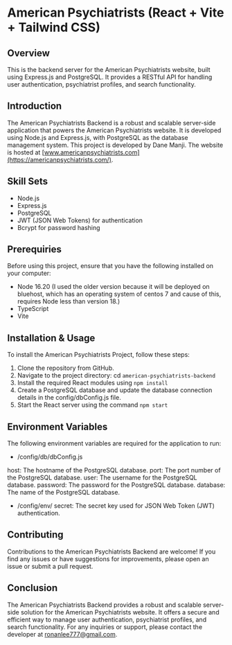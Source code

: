 # American Psychiatrists (React + Vite + Tailwind CSS)

## Overview

This is the backend server for the American Psychiatrists website, built using Express.js and PostgreSQL. It provides a RESTful API for handling user authentication, psychiatrist profiles, and search functionality.

## Introduction

The American Psychiatrists Backend is a robust and scalable server-side application that powers the American Psychiatrists website. It is developed using Node.js and Express.js, with PostgreSQL as the database management system. This project is developed by Dane Manji.
The website is hosted at [www.americanpsychiatrists.com](https://americanpsychiatrists.com/).

## Skill Sets

- Node.js
- Express.js
- PostgreSQL
- JWT (JSON Web Tokens) for authentication
- Bcrypt for password hashing

## Prerequiries

Before using this project, ensure that you have the following installed on your computer: 
- Node 16.20 (I used the older version because it will be deployed on bluehost, which has an operating system of centos 7 and cause of this, 
  requires Node  less than version 18.)
- TypeScript
- Vite

## Installation & Usage

To install the American Psychiatrists Project, follow these steps:

1. Clone the repository from GitHub.
2. Navigate to the project directory: cd `american-psychiatrists-backend`
3. Install the required React modules using `npm install`
4. Create a PostgreSQL database and update the database connection details in the config/dbConfig.js file.
5. Start the React server using the command `npm start`

## Environment Variables
The following environment variables are required for the application to run:

- /config/db/dbConfig.js

host: The hostname of the PostgreSQL database.
port: The port number of the PostgreSQL database.
user: The username for the PostgreSQL database.
password: The password for the PostgreSQL database.
database: The name of the PostgreSQL database.

- /config/env/
secret: The secret key used for JSON Web Token (JWT) authentication.

## Contributing
Contributions to the American Psychiatrists Backend are welcome! If you find any issues or have suggestions for improvements, please open an issue or submit a pull request.

## Conclusion

The American Psychiatrists Backend provides a robust and scalable server-side solution for the American Psychiatrists website. It offers a secure and efficient way to manage user authentication, psychiatrist profiles, and search functionality. For any inquiries or support, please contact the developer at ronanlee777@gmail.com.
